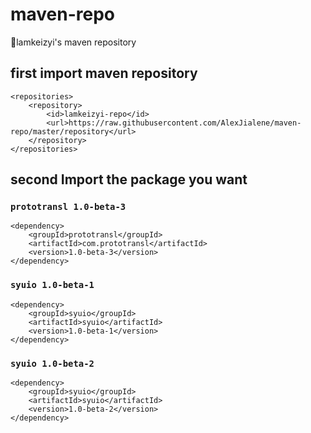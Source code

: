 # maven-repo
🚀lamkeizyi's maven repository

## first import maven repository

```
<repositories>
    <repository>
        <id>lamkeizyi-repo</id>
        <url>https://raw.githubusercontent.com/AlexJialene/maven-repo/master/repository</url>
    </repository>
</repositories>
```

## second Import the package you want

### `prototransl 1.0-beta-3`

```
<dependency>
    <groupId>prototransl</groupId>
    <artifactId>com.prototransl</artifactId>
    <version>1.0-beta-3</version>
</dependency>
```

### `syuio 1.0-beta-1`

```
<dependency>
    <groupId>syuio</groupId>
    <artifactId>syuio</artifactId>
    <version>1.0-beta-1</version>
</dependency>
```

### `syuio 1.0-beta-2`

```
<dependency>
    <groupId>syuio</groupId>
    <artifactId>syuio</artifactId>
    <version>1.0-beta-2</version>
</dependency>
```


